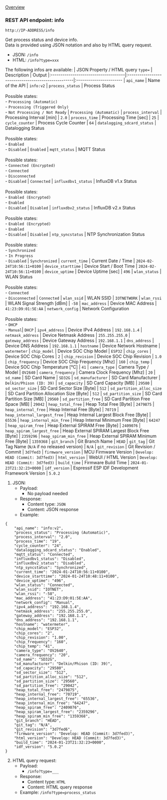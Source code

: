 [Overview](_OVERVIEW.md) 

### REST API endpoint: info

`http://IP-ADDRESS/info`


Get process status and device info.<br>
Data is provided using JSON notation and also by HTML query request.

- JSON: `/info`
- HTML: `/info?type=xxx`

The following infos are available:
| JSON Property / HTML query `type=`   | Description                                        | Output
|:-------------------------------------|:---------------------------------------------------|:-----------------------
| `api_name`                           | Name of the API                                    | `info:v2`
| `process_status`                     | Process Status<br><br>Possible states:<br>- `Processing (Automatic)`<br>- `Processing (Triggered Only)`<br>- `Not Processing / Not Ready` | `Processing (Automatic)`
| `process_interval`                   | Processing Interval [min]                          | `2.0`
| `process_time`                       | Processing Time [sec]                              | `25`
| `cycle_counter`                      | Process Cycle Counter                              | `64`
| `datalogging_sdcard_status`          | Datalogging Status<br><br>Possible states:<br>- `Enabled`<br>- `Disabled` | `Enabled`
| `mqtt_status`                        | MQTT Status<br><br>Possible states:<br>- `Connected (Encrypted)`<br>- `Connected`<br>- `Disconnected`<br>- `Disabled` | `Connected`
| `influxdbv1_status`                  | InfluxDB v1.x Status<br><br>Possible states:<br>- `Enabled (Encrypted)`<br>- `Enabled`<br>- `Disabled` | `Disabled`
| `influxdbv2_status`                  | InfluxDB v2.x Status<br><br>Possible states:<br>- `Enabled (Encrypted)`<br>- `Enabled`<br>- `Disabled` | `Disabled`
| `ntp_syncstatus`                     | NTP Synchronization Status<br><br>Possible states:<br>- `Synchronized`<br>- `In Progress`<br>- `Disabled` | `Synchronized`
| `current_time`                       | Current Date / Time                                | `2024-02-24T10:56:11+0100`
| `device_starttime`                   | Device Start / Boot Time                           | `2024-02-24T10:56:11+0100`
| `device_uptime`                      | Device Uptime [sec]                                | `496`
| `wlan_status`                        | WLAN Status<br><br>Possible states:<br>- `Connected`<br>- `Disconnected` | `Connected`
| `wlan_ssid`                          | WLAN SSID                                          | `IOTNETWORK`
| `wlan_rssi`                          | WLAN Signal Strength [dBm]                         | `-58`
| `mac_address`                        | Device MAC Address                                 | `41:23:D9:01:5E:AA`
| `network_config`                     | Network Configuration<br><br>Possible states:<br>- `DHCP`<br>- `Manual`| `DHCP`
| `ipv4_address`                       | Device IPv4 Address                                | `192.168.1.4`
| `netmask_address`                    | Device Netmask Address                             | `255.255.255.0`
| `gateway_address`                    | Device Gateway Address                             | `192.168.1.1`
| `dns_address`                        | Device DNS Address                                 | `192.168.1.1`
| `hostname`                           | Device Network Hostname                            | `watermeter`
| `chip_model`                         | Device SOC Chip Model                              | `ESP32`
| `chip_cores`                         | Device SOC Chip Cores                              | `2`
| `chip_revision`                      | Device SOC Chip Revision                           | `1.0`
| `chip_frequency`                     | Device SOC Chip Frequency [Mhz]                    | `160`
| `chip_temp`                          | Device SOC Chip Temperature [°C]                   | `41`
| `camera_type`                        | Camera Type / Model                                | `OV2640`
| `camera_frequency`                   | Camera Clock Frequency [Mhz]                       | `20` 
| `sd_name`                            | SD Card Name                                       | `SD32G` 
| `sd_manufacturer`                    | SD Card Manufacturer                               | `Delkin/Phison (ID: 39)` 
| `sd_capacity`                        | SD Card Capacity [MB]                              | `29580` 
| `sd_sector_size`                     | SD Card Sector Size [Byte]                         | `512` 
| `sd_partition_alloc_size`            | SD Card Partition Allocation Size [Byte]           | `512` 
| `sd_partition_size`                  | SD Card Partition Size [MB]                        | `29560` 
| `sd_partition_free`                  | SD Card Partition Free Space [MB]                  | `29042` 
| `heap_total_free`                    | Heap Total Free [Byte]                             | `2479875` 
| `heap_internal_free`                 | Heap Internal Free [Byte]                          | `70719`
| `heap_internal_largest_free`         | Heap Internal Largest Block Free [Byte]            | `65536` 
| `heap_internal_min_free`             | Heap Internal Minimum Free [Byte]                  | `64247` 
| `heap_spiram_free`                   | Heap External SPIRAM Free [Byte]                   | `2409076` 
| `heap_spiram_largest_free`           | Heap External SPIRAM Largest Block Free [Byte]     | `2359296` 
| `heap_spiram_min_free`               | Heap External SPIRAM Minimum Free [Byte]           | `1359368` 
| `git_branch`                         | Git Branch Name                                    | `HEAD` 
| `git_tag`                            | Git Tag Name (`N/A` if no released version)        | `N/A` 
| `git_revision`                       | Git Revision / Commit                              | `3d7fed3` 
| `firmware_version`                   | MCU Firmware Version                               | `Develop: HEAD (Commit: 3d7fed3)` 
| `html_version`                       | WebUI / HTML Version                               | `Develop: HEAD (Commit: 3d7fed3)` 
| `build_time`                         | Firmware Build Time                                | `2024-01-23T21:32:23+0000` 
| `idf_version`                        | Espressif ESP IDF Development Framework Version    | `5.0.2` 

1. JSON:
    - Payload:
      - No payload needed
    - Response:
      - Content type: `JSON`
      - Content: JSON response
    - Example: 
```
{
    "api_name": "info:v2",
    "process_status": "Processing (Automatic)",
    "process_interval": "2.0",
    "process_time": "19",
    "cycle_counter": "24",
    "datalogging_sdcard_status": "Enabled",
    "mqtt_status": "Connected",
    "influxdbv1_status": "Disabled",
    "influxdbv2_status": "Disabled",
    "ntp_syncstatus": "Synchronized",
    "current_time": "2024-01-24T10:56:11+0100",
    "device_starttime": "2024-01-24T10:48:11+0100",
    "device_uptime": "496",
    "wlan_status": "Connected",
    "wlan_ssid": "IOTNET",
    "wlan_rssi": "-58",
    "mac_address": "41:23:D9:01:5E:AA",
    "network_config": "Manual",
    "ipv4_address": "192.168.1.4",
    "netmask_address": "255.255.255.0",
    "gateway_address": "192.168.1.1",
    "dns_address": "192.168.1.1",
    "hostname": "watermeter",
    "chip_model": "ESP32",
    "chip_cores": "2",
    "chip_revision": "1.00",
    "chip_frequency": "160",
    "chip_temp": "41",
    "camera_type": "OV2640",
    "camera_frequency": "20",
    "sd_name": "SD32G",
    "sd_manufacturer": "Delkin/Phison (ID: 39)",
    "sd_capacity": "29580",
    "sd_sector_size": "512",
    "sd_partition_alloc_size": "512",
    "sd_partition_size": "29560",
    "sd_partition_free": "29042",
    "heap_total_free": "2479875",
    "heap_internal_free": "70719",
    "heap_internal_largest_free": "65536",
    "heap_internal_min_free": "64247",
    "heap_spiram_free": "2409076",
    "heap_spiram_largest_free": "2359296",
    "heap_spiram_min_free": "1359368",
    "git_branch": "HEAD",
    "git_tag": "N/A",
    "git_revision": "3d7fed6",
    "firmware_version": "Develop: HEAD (Commit: 3d7fed3)",
    "html_version": "Develop: HEAD (Commit: 3d7fed3)",
    "build_time": "2024-01-23T21:32:23+0000",
    "idf_version": "5.0.2"
}
```

2. HTML query request:
    - Payload:
      - `/info?type=___`
    - Response:
      - Content type: `HTML`
      - Content: HTML query response
    - Example: `/info?type=process_status` 



